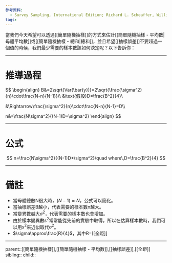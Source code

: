```yaml
---
參考資料:
  - Survey Sampling, International Edition; Richard L. Scheaffer, William Mendenhall. III
tags:
---
```

當我們今天希望可以透過[[簡單隨機抽樣]]的方式來估計[[簡單隨機抽樣 - 平均數|母體平均數]]或[[簡單隨機抽樣 - 總和|總和]]，並且希望[[抽樣誤差]]不要超過一個值的時候，我們最少需要的樣本數該如何決定呢？以下告訴你：
- - -
# 推導過程
$$
\begin{align}
B&=2\sqrt{Var(\bar{y})}=2\sqrt{\frac{\sigma^2}{n}\cdot\frac{N-n}{N-1}}\\\\
&\text{假設}D=\frac{B^2}{4}\\

&\Rightarrow\frac{\sigma^2}{n}\cdot\frac{N-n}{N-1}=D\\\\

n&=\frac{N\sigma^2}{(N-1)D+\sigma^2}
\end{align}
$$
- - -
# 公式
$$
n=\frac{N\sigma^2}{(N-1)D+\sigma^2}\quad where\,D=\frac{B^2}{4}
$$
- - -
# 備註
- 當母體總數N很大時，$(N-1)\approx N$，公式可以簡化。
- 當抽樣誤差B越小，代表需要的樣本數n越大。
- 當變異數越大$\sigma^2$，代表需要的樣本數也會增加。
- 由於樣本變異數$s^2$常常能從先前的實驗中取得，所以在估算樣本數時，我們可以用$s^2$來近似取代$\sigma^2$。
- $\sigma\approx\frac{R}{4}$，其中R=[[全距]]
- - -
parent::[[簡單隨機抽樣]],[[簡單隨機抽樣 - 平均數]],[[抽樣誤差]],[[全距]]
sibling::
child::
